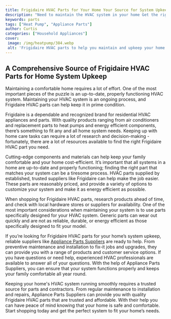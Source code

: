 ```yaml
---
title: Frigidaire HVAC Parts for Your Home Your Source for System Upkeep
description: "Need to maintain the HVAC system in your home Get the right Frigidaire HVAC parts right here Discover the best parts and supplies to keep your system running efficiently and effectively"
keywords: parts
tags: ["Heat Pump", "Appliance Parts"]
author: Curtis
categories: ["Household Appliances"]
cover: 
 image: /img/heatpump/384.webp
 alt: 'Frigidaire HVAC parts to help you maintain and upkeep your home HVAC system'
---
```

## A Comprehensive Source of Frigidaire HVAC Parts for Home System Upkeep
Maintaining a comfortable home requires a lot of effort. One of the most important pieces of the puzzle is an up-to-date, properly functioning HVAC system. Maintaining your HVAC system is an ongoing process, and Frigidaire HVAC parts can help keep it in prime condition. 

Frigidaire is a dependable and recognized brand for residential HVAC appliances and parts. With quality products ranging from air conditioners and replacement parts to heat pumps and energy efficient components, there’s something to fit any and all home system needs. Keeping up with home care tasks can require a lot of research and decision-making - fortunately, there are a lot of resources available to find the right Frigidaire HVAC part you need. 

Cutting-edge components and materials can help keep your family comfortable and your home cost-efficient. It’s important that all systems in a home are up-to-date and properly functioning; finding the right part that matches your system can be a tiresome process. HVAC parts supplied by established, trusted suppliers like Frigidaire can help make the job easier. These parts are reasonably priced, and provide a variety of options to customize your system and make it as energy efficient as possible. 

When shopping for Frigidaire HVAC parts, research products ahead of time, and check with local hardware stores or suppliers for availability. One of the most important considerations when maintaining your system is to use parts specifically designed for your HVAC system. Generic parts can wear out quickly and are not as reliable, durable, or energy efficient as those specifically designed to fit your model. 

If you’re looking for Frigidaire HVAC parts for your home’s system upkeep, reliable suppliers like [Appliance Parts Suppliers](.pages/appliance-parts-suppliers/) are ready to help. From preventive maintenance and installation to fix-it jobs and upgrades, they can provide you with a range of products and customer service options. If you have questions or need help, experienced HVAC professionals are available to answer all of your questions. With the help of Appliance Parts Suppliers, you can ensure that your system functions properly and keeps your family comfortable all year round.
 
Keeping your home's HVAC system running smoothly requires a trusted source for parts and contractors. From regular maintenance to installation and repairs, Appliance Parts Suppliers can provide you with quality Frigidaire HVAC parts that are trusted and affordable. With their help you can have peace of mind knowing that your home is safe and comfortable. Start shopping today and get the perfect system to fit your home’s needs.
